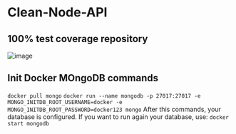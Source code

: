# Clean-Node-API

## 100% test coverage repository

![image](https://user-images.githubusercontent.com/38021205/155697253-2f0881e2-d6e3-4c70-9c6d-66d9b729f495.png)

## Init Docker MOngoDB commands

`docker pull mongo`
`docker run --name mongodb -p 27017:27017 -e MONGO_INITDB_ROOT_USERNAME=docker -e MONGO_INITDB_ROOT_PASSWORD=docker123 mongo`
After this commands, your database is configured. If you want to run again your database, use:
`docker start mongodb`
